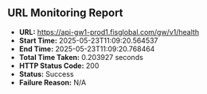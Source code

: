 ## URL Monitoring Report

- **URL:** https://api-gw1-prod1.fisglobal.com/gw/v1/health
- **Start Time:** 2025-05-23T11:09:20.564537
- **End Time:** 2025-05-23T11:09:20.768464
- **Total Time Taken:** 0.203927 seconds
- **HTTP Status Code:** 200
- **Status:** Success
- **Failure Reason:** N/A
